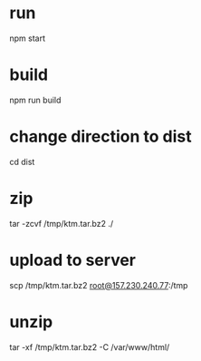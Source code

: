 # run
npm start

# build
npm run build

# change direction to dist
cd dist

# zip
tar -zcvf /tmp/ktm.tar.bz2 ./

# upload to server
scp /tmp/ktm.tar.bz2  root@157.230.240.77:/tmp

# unzip
tar -xf /tmp/ktm.tar.bz2 -C /var/www/html/
